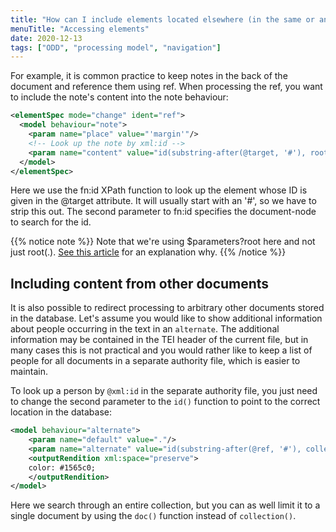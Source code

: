 ```yaml
---
title: "How can I include elements located elsewhere (in the same or another document)?"
menuTitle: "Accessing elements"
date: 2020-12-13
tags: ["ODD", "processing model", "navigation"]
---
```


For example, it is common practice to keep notes in the back of the document and reference them using ref. When processing the ref, you want to include the note's content into the note behaviour:

```xml
<elementSpec mode="change" ident="ref">
  <model behaviour="note">
    <param name="place" value="'margin'"/>
    <!-- Look up the note by xml:id -->
    <param name="content" value="id(substring-after(@target, '#'), root($parameters?root))/node()"/>
  </model>
</elementSpec>
```

Here we use the fn:id XPath function to look up the element whose ID is given in the @target attribute. It will usually start with an '#', so we have to strip this out. The second parameter to fn:id specifies the document-node to search for the id. 

{{% notice note %}}
Note that we're using $parameters?root here and not just root(.). [See this article](/odd/accessing-root) for an explanation why.
{{% /notice %}}

## Including content from other documents

It is also possible to redirect processing to arbitrary other documents stored in the database. Let's assume you would like to show additional information about people occurring in the text in an `alternate`. The additional information may be contained in the TEI header of the current file, but in many cases this is not practical and you would rather like to keep a list of people for all documents in a separate authority file, which is easier to maintain.

To look up a person by `@xml:id` in the separate authority file, you just need to change the second parameter to the `id()` function to point to the correct location in the database:

```xml
<model behaviour="alternate">
    <param name="default" value="."/>
    <param name="alternate" value="id(substring-after(@ref, '#'), collection('/db/apps/serafin/data/auxiliary'))"/>
    <outputRendition xml:space="preserve">
    color: #1565c0;
    </outputRendition>
</model>
```

Here we search through an entire collection, but you can as well limit it to a single document by using the `doc()` function instead of `collection()`.